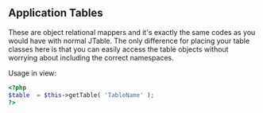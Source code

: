 ## Application Tables
These are object relational mappers and it's exactly the same codes as you would have with normal JTable. The only difference for placing your table classes here is that you can easily access the table objects without worrying about including the correct namespaces.

Usage in view:

```php
<?php
$table 	= $this->getTable( 'TableName' );
?>
```